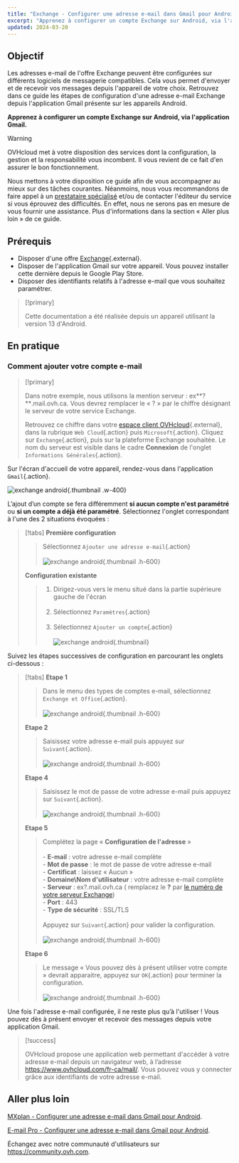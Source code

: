 ```yaml
---
title: "Exchange - Configurer une adresse e-mail dans Gmail pour Android"
excerpt: "Apprenez à configurer un compte Exchange sur Android, via l'application Gmail"
updated: 2024-03-20
---
```


<style>
.w-400 {
  max-width:400px !important;
}
.h-600 {
  max-height:600px !important;
}
</style>

## Objectif

Les adresses e-mail de l'offre Exchange peuvent être configurées sur différents logiciels de messagerie compatibles. Cela vous permet d'envoyer et de recevoir vos messages depuis l'appareil de votre choix. Retrouvez dans ce guide les étapes de configuration d'une adresse e-mail Exchange depuis l'application Gmail présente sur les appareils Android.

**Apprenez à configurer un compte Exchange sur Android, via l'application Gmail.**

> [!warning]
>
> OVHcloud met à votre disposition des services dont la configuration, la gestion et la responsabilité vous incombent. Il vous revient de ce fait d'en assurer le bon fonctionnement.
>
> Nous mettons à votre disposition ce guide afin de vous accompagner au mieux sur des tâches courantes. Néanmoins, nous vous recommandons de faire appel à un [prestataire spécialisé](https://partner.ovhcloud.com/fr-ca/) et/ou de contacter l'éditeur du service si vous éprouvez des difficultés. En effet, nous ne serons pas en mesure de vous fournir une assistance. Plus d'informations dans la section « Aller plus loin » de ce guide.

## Prérequis

- Disposer d'une offre [Exchange](https://www.ovhcloud.com/fr-ca/emails/){.external}.
- Disposer de l'application Gmail sur votre appareil. Vous pouvez installer cette dernière depuis le Google Play Store.
- Disposer des identifiants relatifs à l'adresse e-mail que vous souhaitez paramétrer.

> [!primary]
>
> Cette documentation a été réalisée depuis un appareil utilisant la version 13 d'Android.
>

## En pratique

### Comment ajouter votre compte e-mail <a name="addaccount"></a>

> [!primary]
>
> Dans notre exemple, nous utilisons la mention serveur : ex**?**.mail.ovh.ca. Vous devrez remplacer le « ? » par le chiffre désignant le serveur de votre service Exchange.
>
> Retrouvez ce chiffre dans votre [espace client OVHcloud](https://ca.ovh.com/auth/?action=gotomanager&from=https://www.ovh.com/ca/fr/&ovhSubsidiary=qc){.external}, dans la rubrique `Web Cloud`{.action} puis `Microsoft`{.action}.
> Cliquez sur `Exchange`{.action}, puis sur la plateforme Exchange souhaitée. Le nom du serveur est visible dans le cadre **Connexion** de l'onglet `Informations Générales`{.action}.
>

Sur l'écran d'accueil de votre appareil, rendez-vous dans l'application `Gmail`{.action}.

![exchange android](exchange-android-00.png){.thumbnail .w-400}

L’ajout d’un compte se fera différemment **si aucun compte n'est paramétré** ou **si un compte a déjà été paramétré**. Sélectionnez l'onglet correspondant à l'une des 2 situations évoquées :

> [!tabs]
> **Première configuration**
>>
>> Sélectionnez `Ajouter une adresse e-mail`{.action}<br><br>
>> ![exchange android](images_android-first.png){.thumbnail .h-600}
>>
> **Configuration existante**
>>
>> 1. Dirigez-vous vers le menu situé dans la partie supérieure gauche de l'écran<br><br>
>> 2. Sélectionnez `Paramètres`{.action}<br><br>
>> 3. Sélectionnez `Ajouter un compte`{.action}<br><br>
>> ![exchange android](images_android-existing.png){.thumbnail}
>>

Suivez les étapes successives de configuration en parcourant les onglets ci-dessous :

> [!tabs]
> **Etape 1**
>> Dans le menu des types de comptes e-mail, sélectionnez `Exchange et Office`{.action}.<br><br>
>> ![exchange android](exchange-android-01.png){.thumbnail .h-600}
>>
> **Etape 2**
>> Saisissez votre adresse e-mail puis appuyez sur `Suivant`{.action}.<br><br>
>> ![exchange android](exchange-android-02.png){.thumbnail .h-600}
>>
> **Etape 4**
>> Saisissez le mot de passe de votre adresse e-mail puis appuyez sur `Suivant`{.action}.<br><br>
>> ![exchange android](exchange-android-03.png){.thumbnail .h-600}
>>
> **Etape 5**
>> Complétez la page « **Configuration de l'adresse** »<br><br>- **E-mail** : votre adresse e-mail complète<br>- **Mot de passe** : le mot de passe de votre adresse e-mail<br>- **Certificat** : laissez « Aucun »<br>- **Domaine\Nom d'utilisateur** : votre adresse e-mail complète<br>- **Serveur** : ex?.mail.ovh.ca ( remplacez le **?** par [le numéro de votre serveur Exchange](how_to_configure_android_#addaccount.))<br>- **Port** : 443<br>- **Type de sécurité** : SSL/TLS<br><br>Appuyez sur `Suivant`{.action} pour valider la configuration.<br><br>
>> ![exchange android](exchange-android-04.png){.thumbnail .h-600}
>>
> **Etape 6**
>> Le message « Vous pouvez dès à présent utiliser votre compte » devrait apparaitre, appuyez sur `OK`{.action} pour terminer la configuration.<br><br>
>> ![exchange android](exchange-android-05.png){.thumbnail .h-600}
>>

Une fois l'adresse e-mail configurée, il ne reste plus qu’à l'utiliser ! Vous pouvez dès à présent envoyer et recevoir des messages depuis votre application Gmail.

> [!success]
>
> OVHcloud propose une application web permettant d'accéder à votre adresse e-mail depuis un navigateur web, à l’adresse <https://www.ovhcloud.com/fr-ca/mail/>. Vous pouvez vous y connecter grâce aux identifiants de votre adresse e-mail.

## Aller plus loin <a name="go-further"></a>

[MXplan - Configurer une adresse e-mail dans Gmail pour Android](how_to_configure_android1.).

[E-mail Pro - Configurer une adresse e-mail dans Gmail pour Android](how_to_configure_android3.).

Échangez avec notre communauté d'utilisateurs sur <https://community.ovh.com>.